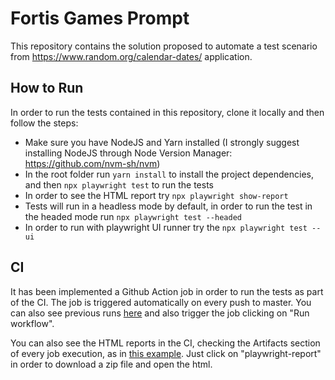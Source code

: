 # Fortis Games Prompt

This repository contains the solution proposed to automate a test scenario from https://www.random.org/calendar-dates/ application.

## How to Run
In order to run the tests contained in this repository, clone it locally and then follow the steps:
- Make sure you have NodeJS and Yarn installed (I strongly suggest installing NodeJS through Node Version Manager: https://github.com/nvm-sh/nvm)
- In the root folder run `yarn install` to install the project dependencies, and then `npx playwright test` to run the tests
- In order to see the HTML report try `npx playwright show-report`
- Tests will run in a headless mode by default, in order to run the test in the headed mode run `npx playwright test --headed`
- In order to run with playwright UI runner try the `npx playwright test --ui`

## CI
It has been implemented a Github Action job in order to run the tests as part of the CI. The job is triggered automatically on every push to master.
You can also see previous runs [here](https://github.com/lucastfa/fortis-prompt-3/actions/workflows/playwright.yml) and also trigger the job clicking on "Run workflow".

You can also see the HTML reports in the CI, checking the Artifacts section of every job execution, as in [this example](https://github.com/lucastfa/fortis-prompt-3/actions/runs/11534843570). Just click on "playwright-report" in order to download a zip file and open the html.
